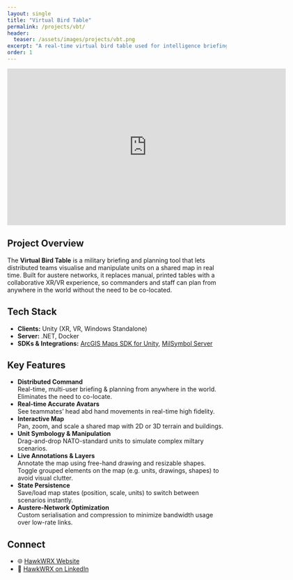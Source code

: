 ```yaml
---
layout: single
title: "Virtual Bird Table"
permalink: /projects/vbt/
header:
  teaser: /assets/images/projects/vbt.png
excerpt: "A real-time virtual bird table used for intelligence briefing and planning."
order: 1
---
```


<iframe src="https://player.vimeo.com/video/1078775185?h=478151ecdc&title=0&byline=0&portrait=0&badge=0&autoplay=1&muted=1&controls=0&loop=1"  
        width="640"  
        height="360"  
        frameborder="0"  
        allow="autoplay; fullscreen; picture-in-picture"  
        allowfullscreen>
</iframe>

## Project Overview
The **Virtual Bird Table** is a military briefing and planning tool that lets distributed teams visualise and manipulate units on a shared map in real time. Built for austere networks, it replaces manual, printed tables with a collaborative XR/VR experience, so commanders and staff can plan from anywhere in the world without the need to be co-located.

## Tech Stack
- **Clients:** Unity (XR, VR, Windows Standalone) 
- **Server:** .NET, Docker
- **SDKs & Integrations:** [ArcGIS Maps SDK for Unity](https://developers.arcgis.com/unity/), [MilSymbol Server](https://github.com/spatialillusions/milsymbol-server)

## Key Features
- **Distributed Command**  
  Real-time, multi-user briefing & planning from anywhere in the world. Eliminates the need to co-locate.
- **Real-time Accurate Avatars**  
  See teammates’ head abd hand movements in real-time high fidelity.
- **Interactive Map**  
  Pan, zoom, and scale a shared map with 2D or 3D terrain and buildings.  
- **Unit Symbology & Manipulation**  
  Drag-and-drop NATO-standard units to simulate complex miltary scenarios.
- **Live Annotations & Layers**  
  Annotate the map using free-hand drawing and resizable shapes. Toggle grouped elements on the map (e.g. units, drawings, shapes) to avoid visual clutter.  
- **State Persistence**  
  Save/load map states (position, scale, units) to switch between scenarios instantly.  
- **Austere-Network Optimization**  
  Custom serialisation and compression to minimize bandwidth usage over low-rate links.

<!---
## Technical Deep Dive
> _TBC—please add any architecture diagrams, key algorithms (e.g. map tiling, state sync), data formats, or performance-tuning tricks you’d like highlighted._

## Lessons Learned & Next Steps
- **Challenges Overcome:** _TBC (e.g. balancing network load vs. update fidelity; XR UX hurdles; map rendering pipelines)_  
- **Future Enhancements:** _TBC (e.g. AI-assisted planning, offline mode, mobile support)_
--->

## Connect
- 🌐 [HawkWRX Website](https://www.hawkwrx.com/)  
- 🔗 [HawkWRX on LinkedIn](https://www.linkedin.com/company/hawkwrx/)